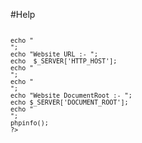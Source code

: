#Help

<code><?php</code>
<code>echo "<br>";</code>
<code>echo "Website URL :- ";</code>
<code>echo  $_SERVER['HTTP_HOST'];</code>
<code>echo "<br>";</code>
<code>echo "<br>";</code>
<code>echo "Website DocumentRoot :- ";</code>
<code>echo $_SERVER['DOCUMENT_ROOT'];</code>
<code>echo "<br>";</code>
<code>phpinfo();</code>
<code>?></code>

